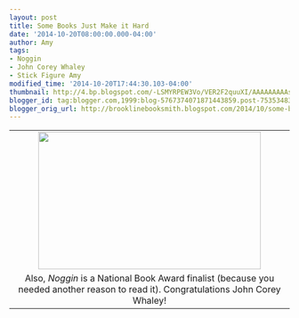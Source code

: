 ```yaml
---
layout: post
title: Some Books Just Make it Hard
date: '2014-10-20T08:00:00.000-04:00'
author: Amy
tags:
- Noggin
- John Corey Whaley
- Stick Figure Amy
modified_time: '2014-10-20T17:44:30.103-04:00'
thumbnail: http://4.bp.blogspot.com/-LSMYRPEW3Vo/VER2F2quuXI/AAAAAAAAAss/tjcn2qe7t8A/s72-c/Noggin.jpg
blogger_id: tag:blogger.com,1999:blog-5767374071871443859.post-7535348340413050092
blogger_orig_url: http://brooklinebooksmith.blogspot.com/2014/10/some-books-just-make-it-hard.html
---
```


<table align="center" cellpadding="0" cellspacing="0" class="tr-caption-container" style="margin-left: auto; margin-right: auto; text-align: center;"><tbody><tr><td style="text-align: center;"><a href="http://4.bp.blogspot.com/-LSMYRPEW3Vo/VER2F2quuXI/AAAAAAAAAss/tjcn2qe7t8A/s1600/Noggin.jpg" imageanchor="1" style="margin-left: auto; margin-right: auto;"><img border="0" src="http://4.bp.blogspot.com/-LSMYRPEW3Vo/VER2F2quuXI/AAAAAAAAAss/tjcn2qe7t8A/s1600/Noggin.jpg" height="247" width="400" /></a></td></tr><tr><td class="tr-caption" style="text-align: center;">Also, <i>Noggin</i> is a National Book Award finalist (because you needed another reason to read it). Congratulations John Corey Whaley!</td></tr></tbody></table><br />